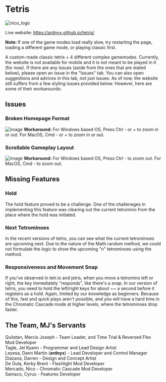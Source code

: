 # Tetris

![nico_logo](https://github.com/ardnyx/tetris/assets/86859621/b304376c-361f-4569-8591-40af96745928)

Live website: https://ardnyx.github.io/tetris/

<b>Note: </b> If one of the game modes load really slow, try restarting the page, loading a different game mode, or playing classic first. 

A custom-made classic tetris + 4 different complex gamemodes. Currently, the website is not available for mobile and it is not meant to be played in it (for now). If there are any issues (aside from the ones that are stated below), please open an issue in the "Issues" tab. You can also open suggestions and advices in this tab, not just issues. As of now, the website still suffers from a few styling issues provided below. However, here are some of their workarounds: 

## Issues
### Broken Homepage Format
![image](https://github.com/ardnyx/tetris/assets/86859621/4af51511-d716-46e1-8625-c70ef825a264)
<b>Workaround:</b> For Windows based OS, Press Ctrl - or + to zoom in or out. For MacOS, Cmd - or + to zoom in or out.

### Scrollable Gameplay Layout
![image](https://github.com/ardnyx/tetris/assets/86859621/2d06fcea-6dd2-4d49-a358-2220d0feb42c)
<b>Workaround:</b> For Windows based OS, Press Ctrl - to zoom out. For MacOS, Cmd - to zoom out.

## Missing Features
### Hold
The hold feature proved to be a challenge. One of the challeneges in implementing this feature was clearing out the current tetromino from the place where the hold was initiated.

### Next Tetrominoes
In the recent versions of tetris, you can see what the current tetrominoes are upcoming next. Due to the nature of the Math.random method, we could not formulate the logic to show the upcoming "n" tetrominoes using the method.

### Responsiveness and Movement Snap
If you've observed in tetr.io and jstris, when you move a tetromino left or right, the key immediately "responds", like there's a snap. In our version of tetris, you need to hold the left/right keys for about ~~ a second before it registers as a hold. Again, limited by our knowledge as beginners. Because of this, fast and quick plays aren't possible, and you will have a hard time in the Chromatic Cascade mode at higher levels, where the tetrominoes drop faster. 

## The Team, MJ's Servants
Quilatan, Marcis Joseph - Team Leader, and Time Trial & Reversed Flex Mod Developer <br>
Tagle, Jel Kyann - Programmer and Lead Design Artist <br>
Leyesa, Dann Martin (<b>ardnyx</b>) - Lead Developer and Control Manager <br>
Diazana, Darren - Design and Concept Artist <br>
De Gula, Kerby Brent - Flashlight Mod Developer <br>
Mercado, Nico - Chromatic Cascade Mod Developer <br>
Samaco, Cyrus - Features Developer

